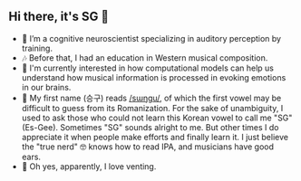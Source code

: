 ## Hi there, it's SG 👋

- 🧠 I’m a cognitive neuroscientist specializing in auditory perception by training.
- 🎶 Before that, I had an education in Western musical composition.
- 🤖 I'm currently interested in how computational models can help us understand how musical information is processed in evoking emotions in our brains.
- 📛 My first name (승구) reads [/sɯŋgu/](http://ipa-reader.xyz/?text=/s%C9%AF%C5%8B-gu/&voice=Joey), of which the first vowel may be difficult to guess from its Romanization. For the sake of unambiguity, I used to ask those who could not learn this Korean vowel to call me "SG" (Es-Gee). Sometimes "SG" sounds alright to me. But other times I do appreciate it when people make efforts and finally learn it. I just believe the "true nerd" 🤓 knows how to read IPA, and musicians have good ears.
- 🤬 Oh yes, apparently, I love venting.

<!--
**seunggookim/seunggookim** is a ✨ _special_ ✨ repository because its `README.md` (this file) appears on your GitHub profile.

Here are some ideas to get you started:

- 🔭 I’m currently working on ...
- 🌱 I’m currently learning ...
- 👯 I’m looking to collaborate on ...
- 🤔 I’m looking for help with ...
- 💬 Ask me about ...
- 📫 How to reach me: ...
- 😄 Pronouns: ...
- ⚡ Fun fact: ...
-->
